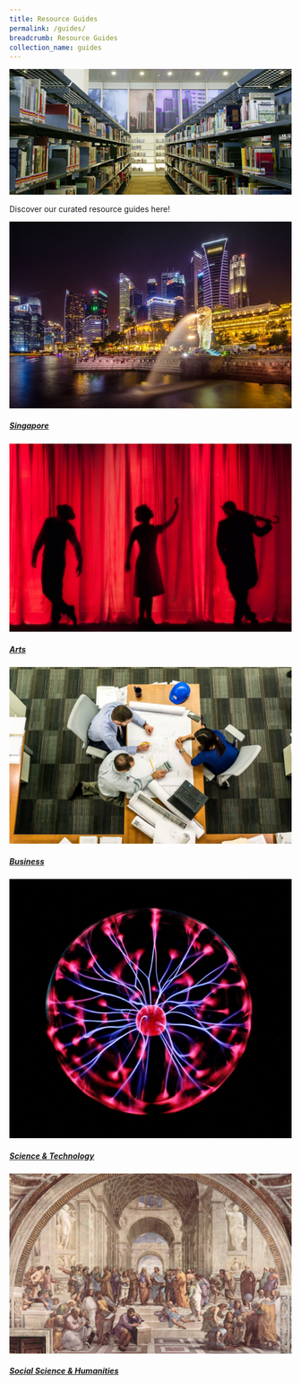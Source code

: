 ```yaml
---
title: Resource Guides
permalink: /guides/
breadcrumb: Resource Guides
collection_name: guides
---
```

![Resource Guides](\images\about-us\National-Collection-v2.jpg)

Discover our curated resource guides here!

<div>
	<div class="row is-multiline">
		<div class="col is-half-tablet padding--bottom--lg">
			<a href="/guides/singapore/people/" class="project-link">
				<img src="/images/category/singapore.jpg" alt="Singapore" class="project-image">
			<div class="project-card">
				<div class="project-title margin--bottom--xs">
					<h5><b>Singapore</b></h5>
				</div>
			</div>
			</a>
		</div>
		<div class="col is-half-tablet padding--bottom--lg">
			<a href="/guides/arts/visual-arts/" class="project-link">
				<img src="/images/category/performing-arts.jpg" alt="Arts" class="project-image">
			<div class="project-card">
				<div class="project-title margin--bottom--xs">
					<h5><b>Arts</b></h5>
				</div>
			</div>
			</a>
		</div>
	</div>
</div>
<div>
	<div class="row is-multiline">
		<div class="col is-half-tablet padding--bottom--lg">
			<a href="/guides/business/management/" class="project-link">
				<img src="/images/category/management.jpg" alt="Business" class="project-image">
			<div class="project-card">
				<div class="project-title margin--bottom--xs">
					<h5><b>Business</b></h5>
				</div>
			</div>
			</a>
		</div>
		<div class="col is-half-tablet padding--bottom--lg">
			<a href="/guides/science-technology/physical-sciences/" class="project-link">
				<img src="/images/category/sci-tech.jpg" alt="Science & Technology" class="project-image">
			<div class="project-card">
				<div class="project-title margin--bottom--xs">
					<h5><b>Science & Technology</b></h5>
				</div>
			</div>
			</a>
		</div>
	</div>
</div>


<div>
	<div class="row is-multiline">
		<div class="col is-half-tablet padding--bottom--lg">
			<a href="/guides/socialsciences-humanities/history/" class="project-link">
				<img src="/images/category/humanities.jpg" alt="Social Sciences & Humanities" class="project-image">
			<div class="project-card">
				<div class="project-title margin--bottom--xs">
					<h5><b>Social Science & Humanities</b></h5>
				</div>
			</div>
			</a>
		</div>
		<!--div class="col is-half-tablet padding--bottom--lg">
			<a href="/guides/arts/visual-arts/" class="project-link">
				<img src="/images/category/performing-arts.jpg" alt="Arts" class="project-image">
			<div class="project-card">
				<div class="project-title margin--bottom--xs">
					<h5><b>Arts</b></h5>
				</div>
			</div>
			</a>
		</div-->
	</div>
</div>